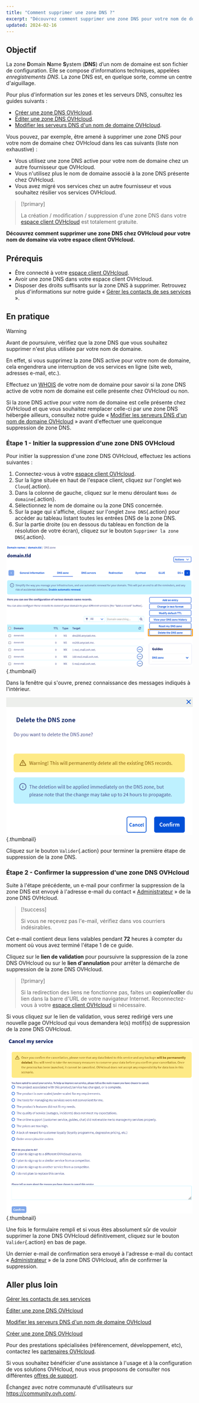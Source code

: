 ```yaml
---
title: "Comment supprimer une zone DNS ?"
excerpt: "Découvrez comment supprimer une zone DNS pour votre nom de domaine via votre espace client OVHcloud"
updated: 2024-02-16
---
```


## Objectif

La zone **D**omain **N**ame **S**ystem (**DNS**) d’un nom de domaine est son fichier de configuration. Elle se compose d’informations techniques, appelées *enregistrements DNS*. La zone DNS est, en quelque sorte, comme un centre d'aiguillage.

Pour plus d'information sur les zones et les serveurs DNS, consultez les guides suivants : 

- [Créer une zone DNS OVHcloud](/pages/web_cloud/domains/dns_zone_create).
- [Éditer une zone DNS OVHcloud](/pages/web_cloud/domains/dns_zone_edit).
- [Modifier les serveurs DNS d'un nom de domaine OVHcloud](/pages/web_cloud/domains/dns_server_general_information).

Vous pouvez, par exemple, être amené à supprimer une zone DNS pour votre nom de domaine chez OVHcloud dans les cas suivants (liste non exhaustive) :

- Vous utilisez une zone DNS active pour votre nom de domaine chez un autre fournisseur que OVHcloud.
- Vous n'utilisez plus le nom de domaine associé à la zone DNS présente chez OVHcloud.
- Vous avez migré vos services chez un autre fournisseur et vous souhaitez résilier vos services OVHcloud.

> [!primary]
>
> La création / modification / suppression d'une zone DNS dans votre [espace client OVHcloud](/links//manager) est totalement gratuite.
>

**Découvrez comment supprimer une zone DNS chez OVHcloud pour votre nom de domaine via votre espace client OVHcloud.**

## Prérequis

- Être connecté à votre [espace client OVHcloud](/links//manager).
- Avoir une zone DNS dans votre espace client OVHcloud.
- Disposer des droits suffisants sur la zone DNS à supprimer. Retrouvez plus d'informations sur notre guide « [Gérer les contacts de ses services](/pages/account_and_service_management/account_information/managing_contacts) ».

## En pratique

> [!warning]
>
> Avant de poursuivre, vérifiez que la zone DNS que vous souhaitez supprimer n'est plus utilisée par votre nom de domaine.
>
> En effet, si vous supprimez la zone DNS active pour votre nom de domaine, cela engendrera une interruption de vos services en ligne (site web, adresses e-mail, etc.).
>
> Effectuez un [WHOIS](https://www.ovhcloud.com/fr/domains/whois/) de votre nom de domaine pour savoir si la zone DNS active de votre nom de domaine est celle présente chez OVHcloud ou non.
>
> Si la zone DNS active pour votre nom de domaine est celle présente chez OVHcloud et que vous souhaitez remplacer celle-ci par une zone DNS hébergée ailleurs, consultez notre guide « [Modifier les serveurs DNS d'un nom de domaine OVHcloud](/pages/web_cloud/domains/dns_server_general_information) » avant d'effectuer une quelconque suppression de zone DNS.
>

### Étape 1 - Initier la suppression d'une zone DNS OVHcloud

Pour initier la suppression d'une zone DNS OVHcloud, effectuez les actions suivantes : 

1. Connectez-vous à votre [espace client OVHcloud](/links//manager).
2. Sur la ligne située en haut de l'espace client, cliquez sur l'onglet `Web Cloud`{.action}.
3. Dans la colonne de gauche, cliquez sur le menu déroulant `Noms de domaine`{.action}.
4. Sélectionnez le nom de domaine ou la zone DNS concernée.
5. Sur la page qui s'affiche, cliquez sur l'onglet `Zone DNS`{.action} pour accéder au tableau listant toutes les entrées DNS de la zone DNS.
6. Sur la partie droite (ou en dessous du tableau en fonction de la résolution de votre écran), cliquez sur le bouton `Supprimer la zone DNS`{.action}.

![delete the DNS zone](images/delete-the-dns-zone.png){.thumbnail}

Dans la fenêtre qui s'ouvre, prenez connaissance des messages indiqués à l'intérieur.

![delete the DNS zone validation](images/delete-the-dns-zone-confirmation.png){.thumbnail}

Cliquez sur le bouton `Valider`{.action} pour terminer la première étape de suppression de la zone DNS.

### Étape 2 - Confirmer la suppression d'une zone DNS OVHcloud

Suite à l'étape précédente, un e-mail pour confirmer la suppression de la zone DNS est envoyé à l'adresse e-mail du contact « [Administrateur](/pages/account_and_service_management/account_information/managing_contacts) » de la zone DNS OVHcloud.

> [!success]
>
> Si vous ne reçevez pas l'e-mail, vérifiez dans vos courriers indésirables.
>

Cet e-mail contient deux liens valables pendant **72** heures à compter du moment où vous avez terminé l'étape 1 de ce guide.

Cliquez sur le **lien de validation** pour poursuivre la suppression de la zone DNS OVHcloud ou sur le **lien d'annulation** pour arrêter la démarche de suppression de la zone DNS OVHcloud.

> [!primary]
>
> Si la redirection des liens ne fonctionne pas, faites un **copier/coller** du lien dans la barre d'URL de votre navigateur Internet. Reconnectez-vous à votre [espace client OVHcloud](/links//manager) si nécessaire.
>

Si vous cliquez sur le lien de validation, vous serez redirigé vers une nouvelle page OVHcloud qui vous demandera le(s) motif(s) de suppression de la zone DNS OVHcloud.

![cancel the service](images/cancel-my-service.png){.thumbnail}

Une fois le formulaire rempli et si vous êtes absolument sûr de vouloir supprimer la zone DNS OVHcloud définitivement, cliquez sur le bouton `Valider`{.action} en bas de page.

Un dernier e-mail de confirmation sera envoyé à l'adresse e-mail du contact « [Administrateur](/pages/account_and_service_management/account_information/managing_contacts) » de la zone DNS OVHcloud, afin de confirmer la suppression.

## Aller plus loin

[Gérer les contacts de ses services](/pages/account_and_service_management/account_information/managing_contacts)

[Éditer une zone DNS OVHcloud](/pages/web_cloud/domains/dns_zone_edit)

[Modifier les serveurs DNS d'un nom de domaine OVHcloud](/pages/web_cloud/domains/dns_server_general_information)

[Créer une zone DNS OVHcloud](/pages/web_cloud/domains/dns_zone_create)

Pour des prestations spécialisées (référencement, développement, etc), contactez les [partenaires OVHcloud](https://partner.ovhcloud.com/fr/directory/).

Si vous souhaitez bénéficier d'une assistance à l'usage et à la configuration de vos solutions OVHcloud, nous vous proposons de consulter nos différentes [offres de support](/links//support).

Échangez avec notre communauté d'utilisateurs sur <https://community.ovh.com/>.